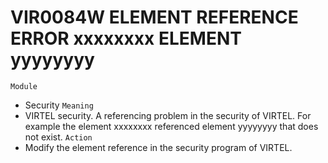 # VIR0084W ELEMENT REFERENCE ERROR xxxxxxxx ELEMENT yyyyyyyy
`Module`
- 	Security
`Meaning`
- VIRTEL security. A referencing problem in the security of VIRTEL. For example the element xxxxxxxx referenced element yyyyyyyy that does not exist.
`Action`
- Modify the element reference in the security program of VIRTEL.
